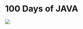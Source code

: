 # 100 Days of JAVA

![](https://www.ubt-uni.net/en/study/professional-school/trainings/professional-trainings/java-programming/)
